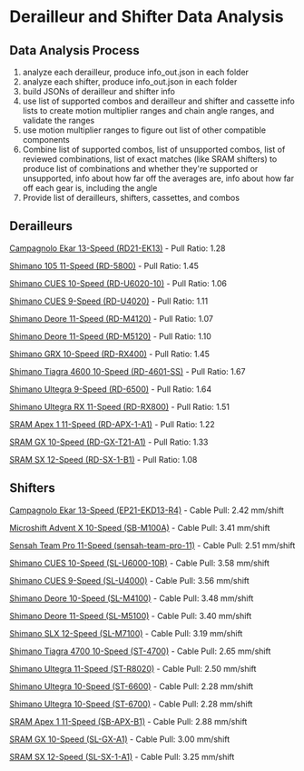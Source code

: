 # Derailleur and Shifter Data Analysis

## Data Analysis Process

1. analyze each derailleur, produce info_out.json in each folder
2. analyze each shifter, produce info_out.json in each folder
3. build JSONs of derailleur and shifter info
4. use list of supported combos and derailleur and shifter and cassette info lists to create motion multiplier ranges and chain angle ranges, and validate the ranges
5. use motion multiplier ranges to figure out list of other compatible components
6. Combine list of supported combos, list of unsupported combos, list of reviewed combinations, list of exact matches (like SRAM shifters) to produce list of combinations and whether they're supported or unsupported, info about how far off the averages are, info about how far off each gear is, including the angle
7. Provide list of derailleurs, shifters, cassettes, and combos

## Derailleurs

[Campagnolo Ekar 13-Speed (RD21-EK13)](https://boothinator.github.io/derailleur-analysis/derailleurs/Campagnolo%20Ekar/default.htm) - Pull Ratio: 1.28

[Shimano 105 11-Speed (RD-5800)](https://boothinator.github.io/derailleur-analysis/derailleurs/Shimano%20105%2011-speed/default.htm) - Pull Ratio: 1.45

[Shimano CUES 10-Speed (RD-U6020-10)](https://boothinator.github.io/derailleur-analysis/derailleurs/Shimano%20CUES%2010-Speed/default.htm) - Pull Ratio: 1.06

[Shimano CUES 9-Speed (RD-U4020)](https://boothinator.github.io/derailleur-analysis/derailleurs/Shimano%20CUES%209-Speed/default.htm) - Pull Ratio: 1.11

[Shimano Deore 11-Speed (RD-M4120)](https://boothinator.github.io/derailleur-analysis/derailleurs/Shimano%20Deore%2011-Speed/default.htm) - Pull Ratio: 1.07

[Shimano Deore 11-Speed (RD-M5120)](https://boothinator.github.io/derailleur-analysis/derailleurs/Shimano%20Deore%20M5120/default.htm) - Pull Ratio: 1.10

[Shimano GRX 10-Speed (RD-RX400)](https://boothinator.github.io/derailleur-analysis/derailleurs/Shimano%20GRX%2010-Speed/default.htm) - Pull Ratio: 1.45

[Shimano Tiagra 4600 10-Speed (RD-4601-SS)](https://boothinator.github.io/derailleur-analysis/derailleurs/Shimano%20Tiagra%204600%2010-Speed/default.htm) - Pull Ratio: 1.67

[Shimano Ultegra 9-Speed (RD-6500)](https://boothinator.github.io/derailleur-analysis/derailleurs/Shimano%20Ultegra%206500%209-Speed/default.htm) - Pull Ratio: 1.64

[Shimano Ultegra RX 11-Speed (RD-RX800)](https://boothinator.github.io/derailleur-analysis/derailleurs/Shimano%20Ultegra%20RX%2011-Speed/default.htm) - Pull Ratio: 1.51

[SRAM Apex 1 11-Speed (RD-APX-1-A1)](https://boothinator.github.io/derailleur-analysis/derailleurs/SRAM%20Apex%2011-Speed/default.htm) - Pull Ratio: 1.22

[SRAM GX 10-Speed (RD-GX-T21-A1)](https://boothinator.github.io/derailleur-analysis/derailleurs/SRAM%20GX%2010-Speed/default.htm) - Pull Ratio: 1.33

[SRAM SX 12-Speed (RD-SX-1-B1)](https://boothinator.github.io/derailleur-analysis/derailleurs/SRAM%20SX%2012-Speed/default.htm) - Pull Ratio: 1.08


## Shifters

[Campagnolo Ekar 13-Speed (EP21-EKD13-R4)](https://boothinator.github.io/derailleur-analysis/shifters/Campagnolo%20Ekar/default.htm) - Cable Pull: 2.42 mm/shift

[Microshift Advent X 10-Speed (SB-M100A)](https://boothinator.github.io/derailleur-analysis/shifters/Microshift%20Advent%20X/default.htm) - Cable Pull: 3.41 mm/shift

[Sensah Team Pro 11-Speed (sensah-team-pro-11)](https://boothinator.github.io/derailleur-analysis/shifters/Sensah%20Team%20Pro/default.htm) - Cable Pull: 2.51 mm/shift

[Shimano CUES 10-Speed (SL-U6000-10R)](https://boothinator.github.io/derailleur-analysis/shifters/Shimano%20CUES%2010-Speed/default.htm) - Cable Pull: 3.58 mm/shift

[Shimano CUES 9-Speed (SL-U4000)](https://boothinator.github.io/derailleur-analysis/shifters/Shimano%20CUES%209-Speed/default.htm) - Cable Pull: 3.56 mm/shift

[Shimano Deore 10-Speed (SL-M4100)](https://boothinator.github.io/derailleur-analysis/shifters/Shimano%20Deore%2010-Speed/default.htm) - Cable Pull: 3.48 mm/shift

[Shimano Deore 11-Speed (SL-M5100)](https://boothinator.github.io/derailleur-analysis/shifters/Shimano%20Deore%2011-Speed/default.htm) - Cable Pull: 3.40 mm/shift

[Shimano SLX 12-Speed (SL-M7100)](https://boothinator.github.io/derailleur-analysis/shifters/Shimano%20SLX/default.htm) - Cable Pull: 3.19 mm/shift

[Shimano Tiagra 4700 10-Speed (ST-4700)](https://boothinator.github.io/derailleur-analysis/shifters/Shimano%20Tiagra%204700/default.htm) - Cable Pull: 2.65 mm/shift

[Shimano Ultegra 11-Speed (ST-R8020)](https://boothinator.github.io/derailleur-analysis/shifters/Shimano%20Ultegra%2011-Speed/default.htm) - Cable Pull: 2.50 mm/shift

[Shimano Ultegra 10-Speed (ST-6600)](https://boothinator.github.io/derailleur-analysis/shifters/Shimano%20Ultegra%206600/default.htm) - Cable Pull: 2.28 mm/shift

[Shimano Ultegra 10-Speed (ST-6700)](https://boothinator.github.io/derailleur-analysis/shifters/Shimano%20Ultegra%206700/default.htm) - Cable Pull: 2.28 mm/shift

[SRAM Apex 1 11-Speed (SB-APX-B1)](https://boothinator.github.io/derailleur-analysis/shifters/SRAM%20Apex%201/default.htm) - Cable Pull: 2.88 mm/shift

[SRAM GX 10-Speed (SL-GX-A1)](https://boothinator.github.io/derailleur-analysis/shifters/SRAM%20GX%2010-Speed/default.htm) - Cable Pull: 3.00 mm/shift

[SRAM SX 12-Speed (SL-SX-1-A1)](https://boothinator.github.io/derailleur-analysis/shifters/SRAM%20SX/default.htm) - Cable Pull: 3.25 mm/shift


